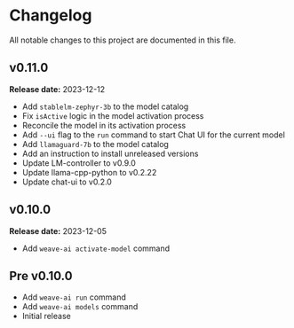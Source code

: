 # Changelog

All notable changes to this project are documented in this file.

## v0.11.0

**Release date:** 2023-12-12

- Add `stablelm-zephyr-3b` to the model catalog
- Fix `isActive` logic in the model activation process
- Reconcile the model in its activation process
- Add `--ui` flag to the `run` command to start Chat UI for the current model
- Add `llamaguard-7b` to the model catalog
- Add an instruction to install unreleased versions
- Update LM-controller to v0.9.0
- Update llama-cpp-python to v0.2.22
- Update chat-ui to v0.2.0

## v0.10.0

**Release date:** 2023-12-05

- Add `weave-ai activate-model` command

## Pre v0.10.0

- Add `weave-ai run` command
- Add `weave-ai models` command
- Initial release
